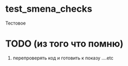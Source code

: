# test_smena_checks
Тестовое

# TODO (из того что помню)
1. перепроверять код и готовить к показу
                                            ....etc
